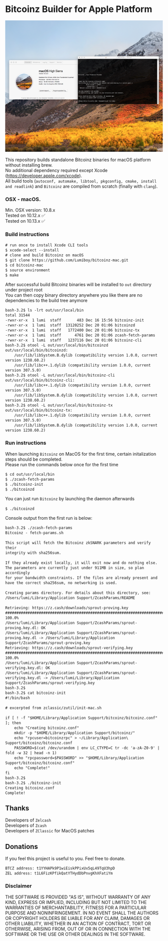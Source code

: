 # Bitcoinz Builder for Apple Platform

![Screenshot](https://github.com/Lumiboy/bitcoinz-mac/raw/master/docs/bitcoinz-apple.png "Bitcoinz on Mac OS")

This repository builds standalone Bitcoinz binaries for macOS platform without installing brew.  
No additional dependency required except Xcode (https://developer.apple.com/xcode).  
All build tools (`autoconf, automake, libtool, pkgconfig, cmake, install and readlink`) and `Bitcoinz` are compiled from scratch (finally with `clang`).  

###  OSX - macOS.

Min. OSX version: 10.8.x  
Tested on 10.12.x :white_check_mark:  
Tested on 10.13.x :white_check_mark:  


### Build instructions
```shell
# run once to install Xcode CLI tools
$ xcode-select --install
# clone and build Bitcoinz on macOS
$ git clone https://github.com/Lumiboy/bitcoinz-mac.git
$ cd bitcoinz-mac
$ source environment
$ make
```

After successful build Bitcoinz binaries will be installed to `out` directory under project root  
You can then copy binary directory anywhere you like there are no dependencies to the build tree anymore  
```shell
bash-3.2$ ls -lrt out/usr/local/bin
total 31544
-rwxr-xr-x  1 lumi  staff       483 Dec 16 15:56 bitcoinz-init
-rwxr-xr-x  1 lumi  staff  13120252 Dec 20 01:06 bitcoinzd
-rwxr-xr-x  1 lumi  staff   1772400 Dec 20 01:06 bitcoinz-tx
-rwxr-xr-x  1 lumi  staff      4761 Dec 20 01:06 zcash-fetch-params
-rwxr-xr-x  1 lumi  staff   1237116 Dec 20 01:06 bitcoinz-cli
bash-3.2$ otool -L out/usr/local/bin/bitcoinzd
out/usr/local/bin/bitcoinzd:
    /usr/lib/libSystem.B.dylib (compatibility version 1.0.0, current version 1238.60.2)
    /usr/lib/libc++.1.dylib (compatibility version 1.0.0, current version 307.5.0)
bash-3.2$ otool -L out/usr/local/bin/bitcoinz-cli 
out/usr/local/bin/bitcoinz-cli:
    /usr/lib/libc++.1.dylib (compatibility version 1.0.0, current version 307.5.0)
    /usr/lib/libSystem.B.dylib (compatibility version 1.0.0, current version 1238.60.2)
bash-3.2$ otool -L out/usr/local/bin/bitcoinz-tx
out/usr/local/bin/bitcoinz-tx:
    /usr/lib/libc++.1.dylib (compatibility version 1.0.0, current version 307.5.0)
    /usr/lib/libSystem.B.dylib (compatibility version 1.0.0, current version 1238.60.2)
```

### Run instructions

When launching `Bitcoinz` on MacOS for the first time, certain initalization steps should be completed.  
Please run the commands below once for the first time  

```shell
$ cd out/usr/local/bin
$ ./zcash-fetch-params
$ ./bitcoinz-init
$ ./bitcoinzd
```

You can just run `Bitcoinz` by launching the daemon afterwards  

`$ ./bitcoinzd`  

Console output from the first run is below:
```shell
bash-3.2$ ./zcash-fetch-params
Bitcoinz - fetch-params.sh

This script will fetch the Bitcoinz zkSNARK parameters and verify their
integrity with sha256sum.

If they already exist locally, it will exit now and do nothing else.
The parameters are currently just under 911MB in size, so plan accordingly
for your bandwidth constraints. If the files are already present and
have the correct sha256sum, no networking is used.

Creating params directory. For details about this directory, see:
/Users/lumi/Library/Application Support/ZcashParams/README

Retrieving: https://z.cash/downloads/sprout-proving.key
######################################################################## 100.0%
/Users/lumi/Library/Application Support/ZcashParams/sprout-proving.key.dl: OK
/Users/lumi/Library/Application Support/ZcashParams/sprout-proving.key.dl -> /Users/lumi/Library/Application Support/ZcashParams/sprout-proving.key
Retrieving: https://z.cash/downloads/sprout-verifying.key
######################################################################## 100.0%
/Users/lumi/Library/Application Support/ZcashParams/sprout-verifying.key.dl: OK
/Users/lumi/Library/Application Support/ZcashParams/sprout-verifying.key.dl -> /Users/lumi/Library/Application Support/ZcashParams/sprout-verifying.key
bash-3.2$ 
bash-3.2$ cat bitcoinz-init 
#!/bin/bash

# excerpted from zclassic/zutil/init-mac.sh

if [ ! -f "$HOME/Library/Application Support/bitcoinz/bitcoinz.conf" ]; then
    echo "Creating bitcoinz.conf"
    mkdir -p "$HOME/Library/Application Support/bitcoinz/"
    echo "rpcuser=bitcoinzrpc" > ~/Library/Application\ Support/bitcoinz/bitcoinz.conf
    PASSWORD=$(cat /dev/urandom | env LC_CTYPE=C tr -dc 'a-zA-Z0-9' | fold -w 32 | head -n 1)
    echo "rpcpassword=$PASSWORD" >> "$HOME/Library/Application Support/bitcoinz/bitcoinz.conf"
    echo "Complete!"
fi
bash-3.2$ 
bash-3.2$ ./bitcoinz-init 
Creating bitcoinz.conf
Complete!
```



## Thanks
Developers of `Zelcash`  
Developers of `Zcash`  
Developers of `ZClassic` for MacOS patches

## Donations
If you feel this project is useful to you. Feel free to donate.

	BTCZ address: t1YYHAPk9P1wiEiskPPixUx5qL49TqU3hpD
    ZEL address: t1L6FizKPfikQatYTHydDbPnvgKhXFatiYm


### Disclaimer

THE SOFTWARE IS PROVIDED "AS IS", WITHOUT WARRANTY OF ANY KIND, EXPRESS OR
IMPLIED, INCLUDING BUT NOT LIMITED TO THE WARRANTIES OF MERCHANTABILITY,
FITNESS FOR A PARTICULAR PURPOSE AND NONINFRINGEMENT. IN NO EVENT SHALL THE
AUTHORS OR COPYRIGHT HOLDERS BE LIABLE FOR ANY CLAIM, DAMAGES OR OTHER
LIABILITY, WHETHER IN AN ACTION OF CONTRACT, TORT OR OTHERWISE, ARISING FROM,
OUT OF OR IN CONNECTION WITH THE SOFTWARE OR THE USE OR OTHER DEALINGS IN THE
SOFTWARE.

